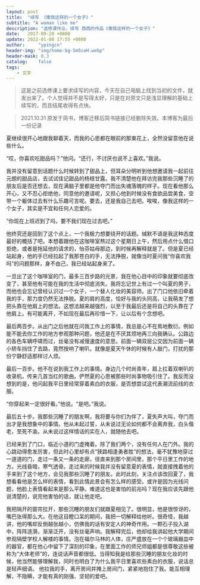 ```yaml
---
layout: post
title:  "续写 《像我这样的一个女子》"
subtitle: "A woman like me"
description: "选修课作业，续写 西西的作品《像我这样的一个女子》"
date:   2017-09-20 +0800
update: 2022-01-08 17:55 +0800
author:     "ypingcn"
header-img: "img/home-bg-Sm5ceH.webp"
header-mask: 0.3
catalog:    false
tags:
    - 文学
---
```


> 这是之前选修课上要求续写的内容，今天在自己电脑上找到当初的文件，就发出来了。个人觉得并不是写得太好，只是在对原文只是浅显理解的基础上续写的，而且结尾收得有点快。

> 2021.10.31 原发于简书，博客迁移后简书链接已经删除失效。本博客为最后一份记录

  夏继续很开心地跟我聊着天，而我的心思都在眼前的那束花上，全然没留意他在说些什么。

  “哎，你喜欢吃甜品吗？”他问。“还行，不讨厌也说不上喜欢。”我说。
  
  我并没有留意到话题什么时候转到了甜品上，但耳朵分明听到他想邀请我一起前往元朗的甜品店，去试试佳记甜品的杨枝甘露。我不清楚他在拜访完我那些沉睡了的朋友后是否还想去，现在满脑子里都是他夺门而出失魂落魄的样子。现在看他那么开心，又不忍心拒绝他，同意他的邀请呢，又担心他到时候没有食欲品尝美食，空带一个躯体过去有什么乐趣可言呢。要去，还是我自己去吧。唉唉，像我这样的一个女子，其实是不宜和任何人恋爱的。

  “你现在上班迟到了吗，要不我们现在过去吧。”
  
  他终究还是回到了这个点上，一个我极力想要绕开的话题。缄默不语是我这种态度最好的概括了吧。本想着跟他在这咖啡室熬过这个星期日上午，然后用点什么借口拒绝，或者是拖延他的请求的，怡芬姑母那边，到时候再解释就是了。但是夏已经站起身，他的手已经拉起了我那苍白的手，无法挣脱，就像当时夏问我“你喜欢我吗”的问题那样，身不由己，我已经站起身来了。
  
  一旦出了这个咖啡室的门，最多三百步路的光景，我在他心目中的印象就要彻底改变了，甚至他有可能在我的生活中彻底消失。我将忘记世上有过一个叫夏的男子，而他也会忘记曾经认识过一个女子，一个替人化妆的美容师。出了门口他依旧牵着我的手，那力度仍然无法挣脱。夏的肩的高度，恰好与我的头同高，让我萌发了想把头靠在他肩上的想法。这想法越来越强烈，以至于我最后还是将自己的头靠在了他肩上。有可能离开，不如现在最后再珍惜一下，让以后有个念想吧。

  最后两百步。从出门之后他就在问我工作上的事情，我总是心不在焉地敷衍。例如能不能去你工作的地方参观那种问题，他还是在不厌其烦地再三向我确认。公路边的各色车辆呼啸而过，丝毫没有减慢速度的意思。前面一辆双层公交因为前面一辆小轿车挡住了去路，竟然按响了喇叭，就像是夏天午休的时候有人敲门，打扰的那份宁静舒适那样讨人烦。
  
  最后一百步。他不在说到我工作上的事情。身边几个时尚青年，肩上扛着双喇叭的收录机，传来几首当红的歌曲。俨然夏的心思被那些时尚事物吸引住了。我反而没想到的是，他问起我平日里经常穿着素白的衣服，是否想尝试这代表潮流前线的衣服。
  
  “你穿起来一定很好看。”他说。“是吧。”我说。
  
  最后五十步。我那些沉睡了的朋友啊，我将要与你们为伴了，夏失声大叫，夺门而出才是我想象中的事情。他从未起过誓，从未说过无论如何都不会离弃我，白头偕老，至死不渝。从未说过这样情话的实在人，就随他去吧。

  已经来到了门口，临近小道的门虚掩着。除了我们两个，没有任何人在门外。我的心跳动得愈发厉害，但此时心里却有点“狭路相逢勇者胜”的想法，毫不犹豫地穿过一道道的门，走过一条又一条的走廊，径直来到那个房间里，那个平日里工作的地方。光线昏暗，寒气透骨。走过来的时候我并没有留意夏的表情，就直接拽着他的手来到了这个地方，会见我那些沉睡了的朋友。此时此刻，关注点该改回夏了，我想看看他是怎么样的表情，看到此情此景会有怎么样的感受。或许是因为光线问题，他脸上表情看起来是那么平静。难道这也是害怕的前兆吗？现在我应该先跟他说清楚的，说完他害怕的话，就让他走吧。
  
  我把隔开的窗帘拉开，那些沉睡的朋友们就跟夏相见了。很明显，他是很惊讶的，嘴巴张得那么大。在他这目瞪口呆的期间，我把一切解释给他听。很奇怪，我越讲，他的嘴却反倒越张越小，仿佛我的话有安定人的神奇作用。一颗石子投入湖中，阵阵涟漪，渐渐泛开，没有丝毫声响。我解释完后，他却给我讲起他大学期间参观隔壁学校人解楼的事情。泡在福尔马林的人体，庄严盛放在一个个玻璃器皿中的器官，都在他心中留下了深刻的印象，在里面工作的师兄师姐都是很尊敬这些被称为“大体老师”的，连说话声音都很低。当得知我是给那些沉睡的朋友化妆的时候，他当然能够理解我，同时也明白了为什么我平日里喜欢些素白的衣服，说话总是轻声细语。
  他拉我的手，离开房间并掩上房间门，紧紧地抱住了我。能互相理解，不隐瞒，才能有真的刚强、坚韧的爱吧。